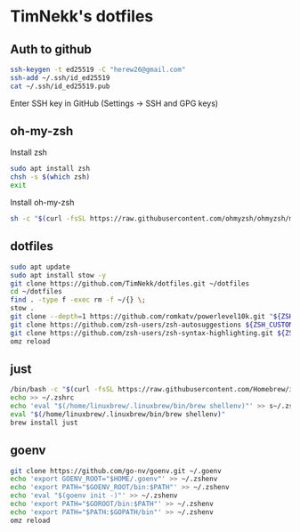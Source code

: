 # TimNekk's dotfiles

## Auth to github

```bash
ssh-keygen -t ed25519 -C "herew26@gmail.com"
ssh-add ~/.ssh/id_ed25519
cat ~/.ssh/id_ed25519.pub
```

Enter SSH key in GitHub (Settings → SSH and GPG keys)

## oh-my-zsh

Install zsh

```bash
sudo apt install zsh
chsh -s $(which zsh)
exit
```

Install oh-my-zsh

```bash
sh -c "$(curl -fsSL https://raw.githubusercontent.com/ohmyzsh/ohmyzsh/master/tools/install.sh)"
```

## dotfiles

```bash
sudo apt update
sudo apt install stow -y
git clone https://github.com/TimNekk/dotfiles.git ~/dotfiles
cd ~/dotfiles
find . -type f -exec rm -f ~/{} \;
stow .
git clone --depth=1 https://github.com/romkatv/powerlevel10k.git "${ZSH_CUSTOM:-$HOME/.oh-my-zsh/custom}/themes/powerlevel10k"
git clone https://github.com/zsh-users/zsh-autosuggestions ${ZSH_CUSTOM:-~/.oh-my-zsh/custom}/plugins/zsh-autosuggestions
git clone https://github.com/zsh-users/zsh-syntax-highlighting.git ${ZSH_CUSTOM:-~/.oh-my-zsh/custom}/plugins/zsh-syntax-highlighting
omz reload
```

## just

```bash
/bin/bash -c "$(curl -fsSL https://raw.githubusercontent.com/Homebrew/install/HEAD/install.sh)"
echo >> ~/.zshrc
echo 'eval "$(/home/linuxbrew/.linuxbrew/bin/brew shellenv)"' >> s~/.zshrc
eval "$(/home/linuxbrew/.linuxbrew/bin/brew shellenv)"
brew install just
```

## goenv

```bash
git clone https://github.com/go-nv/goenv.git ~/.goenv
echo 'export GOENV_ROOT="$HOME/.goenv"' >> ~/.zshenv
echo 'export PATH="$GOENV_ROOT/bin:$PATH"' >> ~/.zshenv
echo 'eval "$(goenv init -)"' >> ~/.zshenv
echo 'export PATH="$GOROOT/bin:$PATH"' >> ~/.zshenv
echo 'export PATH="$PATH:$GOPATH/bin"' >> ~/.zshenv
omz reload
```
